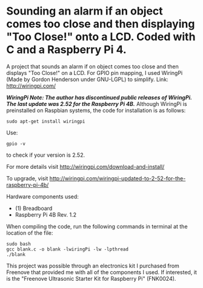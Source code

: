 # Sounding an alarm if an object comes too close and then displaying "Too Close!" onto a LCD. Coded with C and a Raspberry Pi 4.
A project that sounds an alarm if on object comes too close and then displays "Too Close!" on a LCD. 
For GPIO pin mapping, I used WiringPi (Made by Gordon Henderson under GNU-LGPL) to simplify. Link: http://wiringpi.com/

***WiringPi Note: The author has discontinued public releases of WiringPi. The last update was 2.52 for the Raspberry Pi 4B.***
Although WiringPi is preinstalled on Raspbian systems, the code for installation is as follows:
```
sudo apt-get install wiringpi
```
Use:
```
gpio -v
```
to check if your version is 2.52.

For more details visit http://wiringpi.com/download-and-install/

To upgrade, visit http://wiringpi.com/wiringpi-updated-to-2-52-for-the-raspberry-pi-4b/

Hardware components used:
- (1) Breadboard
- Raspberry Pi 4B Rev. 1.2

When compiling the code, run the following commands in terminal at the location of the file:
```
sudo bash
gcc blank.c -o blank -lwiringPi -lw -lpthread
./blank
```
This project was possible through an electronics kit I purchased from Freenove that provided me with all of the components I used. 
If interested, it is the "Freenove Ultrasonic Starter Kit for Raspberry Pi" (FNK0024).
